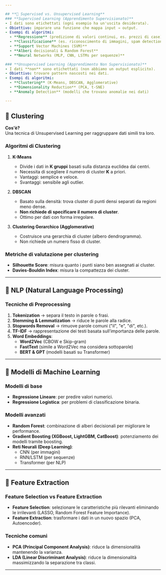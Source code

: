 ```yaml
---

## **📌 Supervised vs. Unsupervised Learning**
### **Supervised Learning (Apprendimento Supervisionato)**
- I dati sono etichettati (ogni esempio ha un'uscita desiderata).
- Obiettivo: imparare una funzione che mappa input → output.
- Esempi di algoritmi:
  - **Regressione** (predizione di valori continui, es. prezzi di case)
  - **Classificazione** (es. riconoscimento di immagini, spam detection)
  - **Support Vector Machines (SVM)**
  - **Alberi decisionali & Random Forest**
  - **Neural Networks (MLP, CNN, LSTMs per sequenze)**

### **Unsupervised Learning (Apprendimento Non Supervisionato)**
- I dati **non** sono etichettati (non abbiamo un output esplicito).
- Obiettivo: trovare pattern nascosti nei dati.
- Esempi di algoritmi:
  - **Clustering** (K-Means, DBSCAN, Agglomerative)
  - **Dimensionality Reduction** (PCA, t-SNE)
  - **Anomaly Detection** (modelli che trovano anomalie nei dati)

---
```

## **📌 Clustering**
**Cos'è?**  
Una tecnica di Unsupervised Learning per raggruppare dati simili tra loro.

### **Algoritmi di Clustering**
1. **K-Means**
   - Divide i dati in **K gruppi** basati sulla distanza euclidea dai centri.
   - Necessita di scegliere il numero di cluster **K** a priori.
   - Vantaggi: semplice e veloce.
   - Svantaggi: sensibile agli outlier.

2. **DBSCAN**
   - Basato sulla densità: trova cluster di punti densi separati da regioni meno dense.
   - **Non richiede di specificare il numero di cluster**.
   - Ottimo per dati con forma irregolare.

3. **Clustering Gerarchico (Agglomerative)**
   - Costruisce una gerarchia di cluster (albero dendrogramma).
   - Non richiede un numero fisso di cluster.

### **Metriche di valutazione per clustering**
- **Silhouette Score**: misura quanto i punti siano ben assegnati ai cluster.
- **Davies-Bouldin Index**: misura la compattezza dei cluster.

---
## **📌 NLP (Natural Language Processing)**
### **Tecniche di Preprocessing**
1. **Tokenization** → separa il testo in parole o frasi.
2. **Stemming & Lemmatization** → riduce le parole alla radice.
3. **Stopwords Removal** → rimuove parole comuni ("il", "e", "di", etc.).
4. **TF-IDF** → rappresentazione dei testi basata sull’importanza delle parole.
5. **Word Embeddings**:
   - **Word2Vec** (CBOW e Skip-gram)
   - **FastText** (simile a Word2Vec ma considera sottoparole)
   - **BERT & GPT** (modelli basati su Transformer)

---
## **📌 Modelli di Machine Learning**
### **Modelli di base**
- **Regressione Lineare**: per predire valori numerici.
- **Regressione Logistica**: per problemi di classificazione binaria.

### **Modelli avanzati**
- **Random Forest**: combinazione di alberi decisionali per migliorare le performance.
- **Gradient Boosting (XGBoost, LightGBM, CatBoost)**: potenziamento dei modelli tramite boosting.
- **Reti Neurali (Deep Learning)**:
  - CNN (per immagini)
  - RNN/LSTM (per sequenze)
  - Transformer (per NLP)

---
## **📌 Feature Extraction**
### **Feature Selection vs Feature Extraction**
- **Feature Selection**: selezionare le caratteristiche più rilevanti eliminando le irrilevanti (LASSO, Random Forest Feature Importance).
- **Feature Extraction**: trasformare i dati in un nuovo spazio (PCA, Autoencoder).

### **Tecniche comuni**
- **PCA (Principal Component Analysis)**: riduce la dimensionalità mantenendo la varianza.
- **LDA (Linear Discriminant Analysis)**: riduce la dimensionalità massimizzando la separazione tra classi.

---